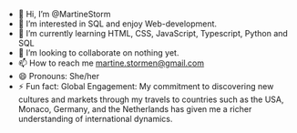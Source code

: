 - 👋 Hi, I’m @MartineStorm
- 👀 I’m interested in SQL and enjoy Web-development.
- 🌱 I’m currently learning HTML, CSS, JavaScript, Typescript, Python and SQL
- 💞️ I’m looking to collaborate on nothing yet.
- 📫 How to reach me martine.stormen@gmail.com
- 😄 Pronouns: She/her
- ⚡ Fun fact: Global Engagement: My commitment to discovering new cultures and markets through my travels to countries such as the USA, Monaco, Germany, and the Netherlands has given me a richer understanding of international dynamics.
